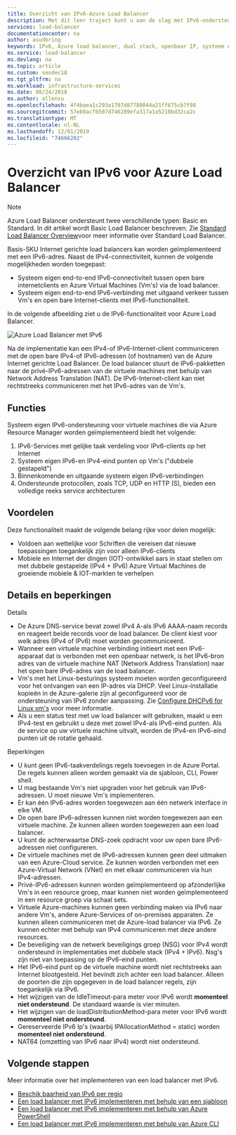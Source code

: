 ```yaml
---
title: Overzicht van IPv6-Azure Load Balancer
description: Met dit leer traject kunt u aan de slag met IPv6-ondersteuning voor Azure Load Balancer en virtuele machines met taak verdeling.
services: load-balancer
documentationcenter: na
author: asudbring
keywords: IPv6, Azure load balancer, dual stack, openbaar IP, systeem eigen IPv6, mobiel, IOT
ms.service: load-balancer
ms.devlang: na
ms.topic: article
ms.custom: seodec18
ms.tgt_pltfrm: na
ms.workload: infrastructure-services
ms.date: 08/24/2018
ms.author: allensu
ms.openlocfilehash: 4f4baea1c293a1707d87780044a21ff675cb7f98
ms.sourcegitcommit: 57eb9acf6507d746289efa317a1a5210bd32ca2c
ms.translationtype: MT
ms.contentlocale: nl-NL
ms.lasthandoff: 12/01/2019
ms.locfileid: "74666202"
---
```

# <a name="overview-of-ipv6-for-azure-load-balancer"></a>Overzicht van IPv6 voor Azure Load Balancer


>[!NOTE] 
>Azure Load Balancer ondersteunt twee verschillende typen: Basic en Standard. In dit artikel wordt Basic Load Balancer beschreven. Zie [Standard Load Balancer Overview](load-balancer-standard-overview.md)voor meer informatie over Standard Load Balancer.

Basis-SKU Internet gerichte load balancers kan worden geïmplementeerd met een IPv6-adres. Naast de IPv4-connectiviteit, kunnen de volgende mogelijkheden worden toegepast:

* Systeem eigen end-to-end IPv6-connectiviteit tussen open bare internetclients en Azure Virtual Machines (Vm's) via de load balancer.
* Systeem eigen end-to-end IPv6-verbinding met uitgaand verkeer tussen Vm's en open bare Internet-clients met IPv6-functionaliteit.

In de volgende afbeelding ziet u de IPv6-functionaliteit voor Azure Load Balancer.

![Azure Load Balancer met IPv6](./media/load-balancer-ipv6-overview/load-balancer-ipv6.png)

Na de implementatie kan een IPv4-of IPv6-Internet-client communiceren met de open bare IPv4-of IPv6-adressen (of hostnamen) van de Azure Internet gerichte Load Balancer. De load balancer stuurt de IPv6-pakketten naar de privé-IPv6-adressen van de virtuele machines met behulp van Network Address Translation (NAT). De IPv6-Internet-client kan niet rechtstreeks communiceren met het IPv6-adres van de Vm's.

## <a name="features"></a>Functies

Systeem eigen IPv6-ondersteuning voor virtuele machines die via Azure Resource Manager worden geïmplementeerd biedt het volgende:

1. IPv6-Services met gelijke taak verdeling voor IPv6-clients op het Internet
2. Systeem eigen IPv6-en IPv4-eind punten op Vm's ("dubbele gestapeld")
3. Binnenkomende en uitgaande systeem eigen IPv6-verbindingen
4. Ondersteunde protocollen, zoals TCP, UDP en HTTP (S), bieden een volledige reeks service architecturen

## <a name="benefits"></a>Voordelen

Deze functionaliteit maakt de volgende belang rijke voor delen mogelijk:

* Voldoen aan wettelijke voor Schriften die vereisen dat nieuwe toepassingen toegankelijk zijn voor alleen IPv6-clients
* Mobiele en Internet der dingen (IOT)-ontwikkel aars in staat stellen om met dubbele gestapelde (IPv4 + IPv6) Azure Virtual Machines de groeiende mobiele & IOT-markten te verhelpen

## <a name="details-and-limitations"></a>Details en beperkingen

Details

* De Azure DNS-service bevat zowel IPv4 A-als IPv6 AAAA-naam records en reageert beide records voor de load balancer. De client kiest voor welk adres (IPv4 of IPv6) moet worden gecommuniceerd.
* Wanneer een virtuele machine verbinding initieert met een IPv6-apparaat dat is verbonden met een openbaar netwerk, is het IPv6-bron adres van de virtuele machine NAT (Network Address Translation) naar het open bare IPv6-adres van de load balancer.
* Vm's met het Linux-besturings systeem moeten worden geconfigureerd voor het ontvangen van een IP-adres via DHCP. Veel Linux-installatie kopieën in de Azure-galerie zijn al geconfigureerd voor de ondersteuning van IPv6 zonder aanpassing. Zie [Configure DHCPv6 for Linux vm's](load-balancer-ipv6-for-linux.md) voor meer informatie.
* Als u een status test met uw load balancer wilt gebruiken, maakt u een IPv4-test en gebruikt u deze met zowel IPv4-als IPv6-eind punten. Als de service op uw virtuele machine uitvalt, worden de IPv4-en IPv6-eind punten uit de rotatie gehaald.

Beperkingen

* U kunt geen IPv6-taakverdelings regels toevoegen in de Azure Portal. De regels kunnen alleen worden gemaakt via de sjabloon, CLI, Power shell.
* U mag bestaande Vm's niet upgraden voor het gebruik van IPv6-adressen. U moet nieuwe Vm's implementeren.
* Er kan één IPv6-adres worden toegewezen aan één netwerk interface in elke VM.
* De open bare IPv6-adressen kunnen niet worden toegewezen aan een virtuele machine. Ze kunnen alleen worden toegewezen aan een load balancer.
* U kunt de achterwaartse DNS-zoek opdracht voor uw open bare IPv6-adressen niet configureren.
* De virtuele machines met de IPv6-adressen kunnen geen deel uitmaken van een Azure-Cloud service. Ze kunnen worden verbonden met een Azure-Virtual Network (VNet) en met elkaar communiceren via hun IPv4-adressen.
* Privé-IPv6-adressen kunnen worden geïmplementeerd op afzonderlijke Vm's in een resource groep, maar kunnen niet worden geïmplementeerd in een resource groep via schaal sets.
* Virtuele Azure-machines kunnen geen verbinding maken via IPv6 naar andere Vm's, andere Azure-Services of on-premises apparaten. Ze kunnen alleen communiceren met de Azure-load balancer via IPv6. Ze kunnen echter met behulp van IPv4 communiceren met deze andere resources.
* De beveiliging van de netwerk beveiligings groep (NSG) voor IPv4 wordt ondersteund in implementaties met dubbele stack (IPv4 + IPv6). Nsg's zijn niet van toepassing op de IPv6-eind punten.
* Het IPv6-eind punt op de virtuele machine wordt niet rechtstreeks aan Internet blootgesteld. Het bevindt zich achter een load balancer. Alleen de poorten die zijn opgegeven in de load balancer regels, zijn toegankelijk via IPv6.
* Het wijzigen van de IdleTimeout-para meter voor IPv6 wordt **momenteel niet ondersteund**. De standaard waarde is vier minuten.
* Het wijzigen van de loadDistributionMethod-para meter voor IPv6 wordt **momenteel niet ondersteund**.
* Gereserveerde IPv6 Ip's (waarbij IPAllocationMethod = static) worden **momenteel niet ondersteund**.
* NAT64 (omzetting van IPv6 naar IPv4) wordt niet ondersteund.

## <a name="next-steps"></a>Volgende stappen

Meer informatie over het implementeren van een load balancer met IPv6.

* [Beschik baarheid van IPv6 per regio](https://go.microsoft.com/fwlink/?linkid=828357)
* [Een load balancer met IPv6 implementeren met behulp van een sjabloon](load-balancer-ipv6-internet-template.md)
* [Een load balancer met IPv6 implementeren met behulp van Azure PowerShell](load-balancer-ipv6-internet-ps.md)
* [Een load balancer met IPv6 implementeren met behulp van Azure CLI](load-balancer-ipv6-internet-cli.md)

